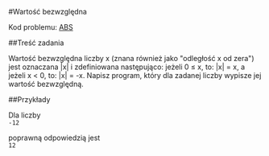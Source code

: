 #Wartość bezwzględna

Kod problemu: [ABS](https://themis.lo14.wroc.pl/ZAISD2017GR3/ABS)

##Treść zadania

Wartość bezwzględna liczby x (znana również jako "odległość x od zera") jest oznaczana |x| i zdefiniowana następująco: jeżeli 0 ≤ x, to: |x| = x, a jeżeli x < 0, to: |x| = -x. Napisz program, który dla zadanej liczby wypisze jej wartość bezwzględną.

##Przykłady

Dla liczby  
`-12` 
 
poprawną odpowiedzią jest  
`12`
